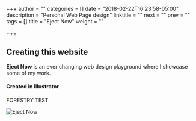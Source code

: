 +++
author = ""
categories = []
date = "2018-02-22T16:23:58-05:00"
description = "Personal Web Page design"
linktitle = ""
next = ""
prev = ""
tags = []
title = "Eject Now"
weight = ""

+++
## Creating this website

**Eject Now** is an ever changing web design playground where I showcase some of my work.

#### Created in Illustrator

FORESTRY TEST

![Eject Now](images/ejectnow.gif)